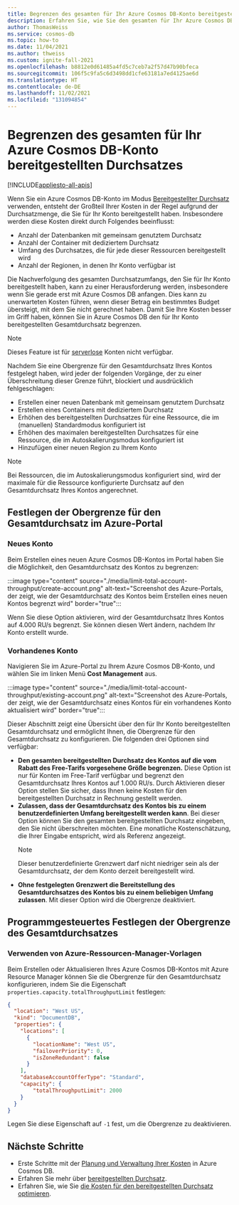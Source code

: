```yaml
---
title: Begrenzen des gesamten für Ihr Azure Cosmos DB-Konto bereitgestellten Durchsatzes
description: Erfahren Sie, wie Sie den gesamten für Ihr Azure Cosmos DB-Konto bereitgestellten Durchsatz begrenzen.
author: ThomasWeiss
ms.service: cosmos-db
ms.topic: how-to
ms.date: 11/04/2021
ms.author: thweiss
ms.custom: ignite-fall-2021
ms.openlocfilehash: b8812e0d61485a4fd5c7ceb7a2f57d47b90bfeca
ms.sourcegitcommit: 106f5c9fa5c6d3498dd1cfe63181a7ed4125ae6d
ms.translationtype: HT
ms.contentlocale: de-DE
ms.lasthandoff: 11/02/2021
ms.locfileid: "131094854"
---
```

# <a name="limit-the-total-throughput-provisioned-on-your-azure-cosmos-db-account"></a>Begrenzen des gesamten für Ihr Azure Cosmos DB-Konto bereitgestellten Durchsatzes
[!INCLUDE[appliesto-all-apis](includes/appliesto-all-apis.md)]

Wenn Sie ein Azure Cosmos DB-Konto im Modus [Bereitgestellter Durchsatz](./set-throughput.md) verwenden, entsteht der Großteil Ihrer Kosten in der Regel aufgrund der Durchsatzmenge, die Sie für Ihr Konto bereitgestellt haben. Insbesondere werden diese Kosten direkt durch Folgendes beeinflusst:

- Anzahl der Datenbanken mit gemeinsam genutztem Durchsatz
- Anzahl der Container mit dediziertem Durchsatz
- Umfang des Durchsatzes, die für jede dieser Ressourcen bereitgestellt wird
- Anzahl der Regionen, in denen Ihr Konto verfügbar ist

Die Nachverfolgung des gesamten Durchsatzumfangs, den Sie für Ihr Konto bereitgestellt haben, kann zu einer Herausforderung werden, insbesondere wenn Sie gerade erst mit Azure Cosmos DB anfangen. Dies kann zu unerwarteten Kosten führen, wenn dieser Betrag ein bestimmtes Budget übersteigt, mit dem Sie nicht gerechnet haben. Damit Sie Ihre Kosten besser im Griff haben, können Sie in Azure Cosmos DB den für Ihr Konto bereitgestellten Gesamtdurchsatz begrenzen.

> [!NOTE]
> Dieses Feature ist für [serverlose](./serverless.md) Konten nicht verfügbar.

Nachdem Sie eine Obergrenze für den Gesamtdurchsatz Ihres Kontos festgelegt haben, wird jeder der folgenden Vorgänge, der zu einer Überschreitung dieser Grenze führt, blockiert und ausdrücklich fehlgeschlagen:

- Erstellen einer neuen Datenbank mit gemeinsam genutztem Durchsatz
- Erstellen eines Containers mit dediziertem Durchsatz
- Erhöhen des bereitgestellten Durchsatzes für eine Ressource, die im (manuellen) Standardmodus konfiguriert ist
- Erhöhen des maximalen bereitgestellten Durchsatzes für eine Ressource, die im Autoskalierungsmodus konfiguriert ist
- Hinzufügen einer neuen Region zu Ihrem Konto

> [!NOTE]
> Bei Ressourcen, die im Autoskalierungsmodus konfiguriert sind, wird der maximale für die Ressource konfigurierte Durchsatz auf den Gesamtdurchsatz Ihres Kontos angerechnet.

## <a name="set-the-total-throughput-limit-from-the-azure-portal"></a>Festlegen der Obergrenze für den Gesamtdurchsatz im Azure-Portal

### <a name="new-account"></a>Neues Konto

Beim Erstellen eines neuen Azure Cosmos DB-Kontos im Portal haben Sie die Möglichkeit, den Gesamtdurchsatz des Kontos zu begrenzen:

:::image type="content" source="./media/limit-total-account-throughput/create-account.png" alt-text="Screenshot des Azure-Portals, der zeigt, wie der Gesamtdurchsatz des Kontos beim Erstellen eines neuen Kontos begrenzt wird" border="true":::

Wenn Sie diese Option aktivieren, wird der Gesamtdurchsatz Ihres Kontos auf 4.000 RU/s begrenzt. Sie können diesen Wert ändern, nachdem Ihr Konto erstellt wurde.

### <a name="existing-account"></a>Vorhandenes Konto

Navigieren Sie im Azure-Portal zu Ihrem Azure Cosmos DB-Konto, und wählen Sie im linken Menü **Cost Management** aus.

:::image type="content" source="./media/limit-total-account-throughput/existing-account.png" alt-text="Screenshot des Azure-Portals, der zeigt, wie der Gesamtdurchsatz eines Kontos für ein vorhandenes Konto aktualisiert wird" border="true":::

Dieser Abschnitt zeigt eine Übersicht über den für Ihr Konto bereitgestellten Gesamtdurchsatz und ermöglicht Ihnen, die Obergrenze für den Gesamtdurchsatz zu konfigurieren. Die folgenden drei Optionen sind verfügbar:

- **Den gesamten bereitgestellten Durchsatz des Kontos auf die vom Rabatt des Free-Tarifs vorgesehene Größe begrenzen.** Diese Option ist nur für Konten im Free-Tarif verfügbar und begrenzt den Gesamtdurchsatz Ihres Kontos auf 1.000 RU/s. Durch Aktivieren dieser Option stellen Sie sicher, dass Ihnen keine Kosten für den bereitgestellten Durchsatz in Rechnung gestellt werden.
- **Zulassen, dass der Gesamtdurchsatz des Kontos bis zu einem benutzerdefinierten Umfang bereitgestellt werden kann**. Bei dieser Option können Sie den gesamten bereitgestellten Durchsatz eingeben, den Sie nicht überschreiten möchten. Eine monatliche Kostenschätzung, die Ihrer Eingabe entspricht, wird als Referenz angezeigt.
  > [!NOTE]
  > Dieser benutzerdefinierte Grenzwert darf nicht niedriger sein als der Gesamtdurchsatz, der dem Konto derzeit bereitgestellt wird.
- **Ohne festgelegten Grenzwert die Bereitstellung des Gesamtdurchsatzes des Kontos bis zu einem beliebigen Umfang zulassen**. Mit dieser Option wird die Obergrenze deaktiviert.

## <a name="set-the-total-throughput-limit-programmatically"></a>Programmgesteuertes Festlegen der Obergrenze des Gesamtdurchsatzes

### <a name="using-azure-resource-manager-templates"></a>Verwenden von Azure-Ressourcen-Manager-Vorlagen

Beim Erstellen oder Aktualisieren Ihres Azure Cosmos DB-Kontos mit Azure Resource Manager können Sie die Obergrenze für den Gesamtdurchsatz konfigurieren, indem Sie die Eigenschaft `properties.capacity.totalThroughputLimit` festlegen:

```json
{
  "location": "West US",
  "kind": "DocumentDB",
  "properties": {
    "locations": [
      {
        "locationName": "West US",
        "failoverPriority": 0,
        "isZoneRedundant": false
      }
    ],
    "databaseAccountOfferType": "Standard",
    "capacity": {
        "totalThroughputLimit": 2000
    }
  }
}
```

Legen Sie diese Eigenschaft auf `-1` fest, um die Obergrenze zu deaktivieren.

## <a name="next-steps"></a>Nächste Schritte

- Erste Schritte mit der [Planung und Verwaltung Ihrer Kosten](./plan-manage-costs.md) in Azure Cosmos DB.
- Erfahren Sie mehr über [bereitgestellten Durchsatz](./set-throughput.md).
- Erfahren Sie, wie Sie [die Kosten für den bereitgestellten Durchsatz optimieren](./optimize-cost-throughput.md).
